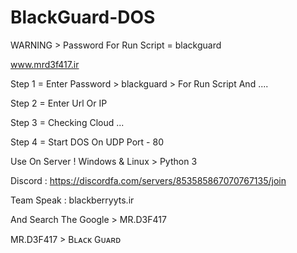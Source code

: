 # BlackGuard-DOS

WARNING > Password For Run Script = blackguard

www.mrd3f417.ir

Step 1 = Enter Password > blackguard > For Run Script And ....

Step 2 = Enter Url Or IP 

Step 3 = Checking Cloud ...

Step 4 = Start DOS On UDP Port - 80 

Use On Server ! 
Windows & Linux > Python 3 


Discord : https://discordfa.com/servers/853585867070767135/join 

Team Speak : blackberryyts.ir

And Search The Google > MR.D3F417 


MR.D3F417 > Bʟᴀᴄᴋ Gᴜᴀʀᴅ
